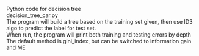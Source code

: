 Python code for decision tree  
decision_tree_car.py  
The program will build a tree based on the training set given, then use ID3 algo to predict the label for test set.  
When run, the program will print both training and testing errors by depth  
The default method is gini_index, but can be switched to information gain and ME 
